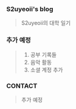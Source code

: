 ### S2uyeoii's blog
> S2uyeoii의 대학 일기

### 추가 예정
> 1. 공부 기록들
> 2. 음악 활동
> 3. 소셜 계정 추가


### CONTACT
> 추가 예정


